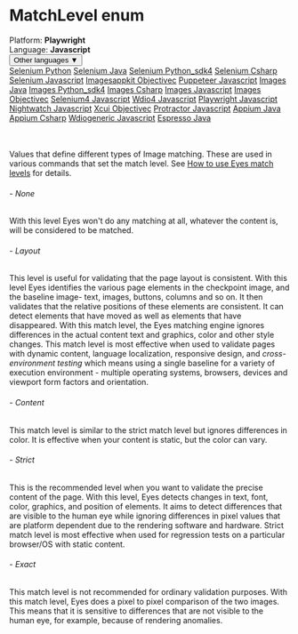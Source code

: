 # MatchLevel enum
<div class='platform-bar-container-div'><div class='platform-bar-div'>Platform:  <b> Playwright</b>
</div><div class='platform-bar-div'>Language: <b>Javascript</b></div><div class='dropdown-button-container-div'><button class='sdk-language-dropdown-button'>Other languages ▼</button><div class='dropdown-content'>
<a href='../../selenium/python/matchlevel'>Selenium Python</a>
<a href='../../selenium/java/matchlevel'>Selenium Java</a>
<a href='../../selenium/python_sdk4/matchlevel'>Selenium Python_sdk4</a>
<a href='../../selenium/csharp/matchlevel'>Selenium Csharp</a>
<a href='../../selenium/javascript/matchlevel'>Selenium Javascript</a>
<a href='../../imagesappkit/objectivec/matchlevel'>Imagesappkit Objectivec</a>
<a href='../../puppeteer/javascript/matchlevel'>Puppeteer Javascript</a>
<a href='../../images/java/matchlevel'>Images Java</a>
<a href='../../images/python_sdk4/matchlevel'>Images Python_sdk4</a>
<a href='../../images/csharp/matchlevel'>Images Csharp</a>
<a href='../../images/javascript/matchlevel'>Images Javascript</a>
<a href='../../images/objectivec/matchlevel'>Images Objectivec</a>
<a href='../../selenium4/javascript/matchlevel'>Selenium4 Javascript</a>
<a href='../../wdio4/javascript/matchlevel'>Wdio4 Javascript</a>
<a href='../../playwright/javascript/matchlevel'>Playwright Javascript</a>
<a href='../../nightwatch/javascript/matchlevel'>Nightwatch Javascript</a>
<a href='../../xcui/objectivec/matchlevel'>Xcui Objectivec</a>
<a href='../../protractor/javascript/matchlevel'>Protractor Javascript</a>
<a href='../../appium/java/matchlevel'>Appium Java</a>
<a href='../../appium/csharp/matchlevel'>Appium Csharp</a>
<a href='../../wdiogeneric/javascript/matchlevel'>Wdiogeneric Javascript</a>
<a href='../../espresso/java/matchlevel'>Espresso Java</a>
</div></div><br /><br /></div>

Values that define different types of Image matching. These are used in various commands that set the match level. See [How to use Eyes match levels](https://applitools.com/docs/common/cmn-eyes-match-levels.html) for details. 
###### - None 
 With this level Eyes won't do any matching at all, whatever the content is, will be considered to be matched. 
 ###### - Layout 
 This level is useful for validating that the page layout is consistent. With this level Eyes identifies the various page elements in the checkpoint image, and the baseline image- text, images, buttons, columns and so on. It then validates that the relative positions of these elements are consistent. It can detect elements that have moved as well as elements that have disappeared. With this match level, the Eyes matching engine ignores differences in the actual content text and graphics, color and other style changes. This match level is most effective when used to validate pages with dynamic content, language localization, responsive design, and _cross-environment testing_ which means using a single baseline for a variety of execution environment - multiple operating systems, browsers, devices and viewport form factors and orientation. 
 ###### - Content 
 This match level is similar to the strict match level but ignores differences in color. It is effective when your content is static, but the color can vary. 
 ###### - Strict 
 This is the recommended level when you want to validate the precise content of the page. With this level, Eyes detects changes in text, font, color, graphics, and position of elements. It aims to detect differences that are visible to the human eye while ignoring differences in pixel values that are platform dependent due to the rendering software and hardware. Strict match level is most effective when used for regression tests on a particular browser/OS with static content. 
 ###### - Exact 
 This match level is not recommended for ordinary validation purposes. With this match level, Eyes does a pixel to pixel comparison of the two images. This means that it is sensitive to differences that are not visible to the human eye, for example, because of rendering anomalies. 
 
